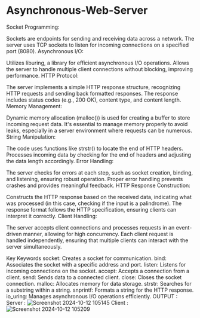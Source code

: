 # Asynchronous-Web-Server

Socket Programming:

Sockets are endpoints for sending and receiving data across a network.
The server uses TCP sockets to listen for incoming connections on a specified port (8080).
Asynchronous I/O:

Utilizes liburing, a library for efficient asynchronous I/O operations.
Allows the server to handle multiple client connections without blocking, improving performance.
HTTP Protocol:

The server implements a simple HTTP response structure, recognizing HTTP requests and sending back formatted responses.
The response includes status codes (e.g., 200 OK), content type, and content length.
Memory Management:

Dynamic memory allocation (malloc()) is used for creating a buffer to store incoming request data.
It's essential to manage memory properly to avoid leaks, especially in a server environment where requests can be numerous.
String Manipulation:

The code uses functions like strstr() to locate the end of HTTP headers.
Processes incoming data by checking for the end of headers and adjusting the data length accordingly.
Error Handling:

The server checks for errors at each step, such as socket creation, binding, and listening, ensuring robust operation.
Proper error handling prevents crashes and provides meaningful feedback.
HTTP Response Construction:

Constructs the HTTP response based on the received data, indicating what was processed (in this case, checking if the input is a palindrome).
The response format follows the HTTP specification, ensuring clients can interpret it correctly.
Client Handling:

The server accepts client connections and processes requests in an event-driven manner, allowing for high concurrency.
Each client request is handled independently, ensuring that multiple clients can interact with the server simultaneously.

Key Keywords
socket: Creates a socket for communication.
bind: Associates the socket with a specific address and port.
listen: Listens for incoming connections on the socket.
accept: Accepts a connection from a client.
send: Sends data to a connected client.
close: Closes the socket connection.
malloc: Allocates memory for data storage.
strstr: Searches for a substring within a string.
snprintf: Formats a string for the HTTP response.
io_uring: Manages asynchronous I/O operations efficiently.
OUTPUT :
Server :
![Screenshot 2024-10-12 105145](https://github.com/user-attachments/assets/9fe25ba0-769f-4696-9ec4-bb3529f05f37)
Client :
![Screenshot 2024-10-12 105209](https://github.com/user-attachments/assets/86843edc-725e-496b-b1df-1dcd3e870b80)

